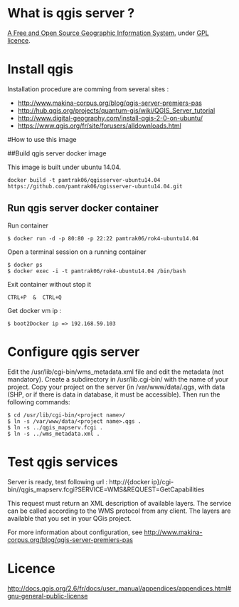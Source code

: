 # What is qgis server ?

[A Free and Open Source Geographic Information System.](http://www.qgis.org/) under [GPL licence](http://docs.qgis.org/2.6/fr/docs/user_manual/appendices/appendices.html#gnu-general-public-license).

# Install qgis

Installation procedure are comming from several sites :
 - http://www.makina-corpus.org/blog/qgis-server-premiers-pas
 - http://hub.qgis.org/projects/quantum-gis/wiki/QGIS_Server_tutorial
 - http://www.digital-geography.com/install-qgis-2-0-on-ubuntu/
 - https://www.qgis.org/fr/site/forusers/alldownloads.html
 

#How to use this image

##Build qgis server docker image

This image is built under ubuntu 14.04.

```
docker build -t pamtrak06/qgisserver-ubuntu14.04 https://github.com/pamtrak06/qgisserver-ubuntu14.04.git
```

## Run qgis server docker container

Run container
```
$ docker run -d -p 80:80 -p 22:22 pamtrak06/rok4-ubuntu14.04
```

Open a terminal session on a running container
```
$ docker ps
$ docker exec -i -t pamtrak06/rok4-ubuntu14.04 /bin/bash
```

Exit container without stop it
```
CTRL+P  &  CTRL+Q
```

Get docker vm ip : 
```
$ boot2Docker ip => 192.168.59.103
```

# Configure qgis server

Edit the /usr/lib/cgi-bin/wms_metadata.xml file and edit the metadata (not mandatory).
Create a subdirectory in /usr/lib.cgi-bin/ with the name of your project.
Copy your project on the server (in /var/www/data/<project name>.qgs, with data (SHP, or if there is data in database, it must be accessible). Then run the following commands:

```
$ cd /usr/lib/cgi-bin/<project name>/
$ ln -s /var/www/data/<project name>.qgs .
$ ln -s ../qgis_mapserv.fcgi .
$ ln -s ../wms_metadata.xml .
```

# Test qgis services

Server is ready, test following url :
http://{docker ip}/cgi-bin/<project name>/qgis_mapserv.fcgi?SERVICE=WMS&REQUEST=GetCapabilities

This request must return an XML description of available layers.
The service can be called according to the WMS protocol from any client.
The layers are available that you set in your QGis project.

For more information about configuration, see http://www.makina-corpus.org/blog/qgis-server-premiers-pas

# Licence

http://docs.qgis.org/2.6/fr/docs/user_manual/appendices/appendices.html#gnu-general-public-license
